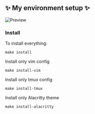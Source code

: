 ## ✨ My environment setup ✨

![Preview](https://i.imgur.com/WC26rrD.png)

### Install

To install everything:

```
make install
```

Install only vim config

```
make install-vim
```

Install only tmux config

```
make install-tmux
```

Install only Alacritty theme

```
make install-alacritty
```
